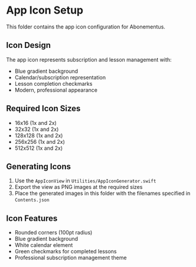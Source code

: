 # App Icon Setup

This folder contains the app icon configuration for Abonementus.

## Icon Design
The app icon represents subscription and lesson management with:
- Blue gradient background
- Calendar/subscription representation
- Lesson completion checkmarks
- Modern, professional appearance

## Required Icon Sizes
- 16x16 (1x and 2x)
- 32x32 (1x and 2x)
- 128x128 (1x and 2x)
- 256x256 (1x and 2x)
- 512x512 (1x and 2x)

## Generating Icons
1. Use the `AppIconView` in `Utilities/AppIconGenerator.swift`
2. Export the view as PNG images at the required sizes
3. Place the generated images in this folder with the filenames specified in `Contents.json`

## Icon Features
- Rounded corners (100pt radius)
- Blue gradient background
- White calendar element
- Green checkmarks for completed lessons
- Professional subscription management theme
